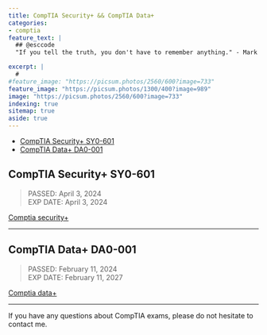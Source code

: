 ```yaml
---
title: CompTIA Security+ && CompTIA Data+
categories:
- comptia
feature_text: |
  ## @esccode
  "If you tell the truth, you don't have to remember anything." - Mark Twain

excerpt: |
  # 
#feature_image: "https://picsum.photos/2560/600?image=733"
feature_image: "https://picsum.photos/1300/400?image=989"
image: "https://picsum.photos/2560/600?image=733"
indexing: true
sitemap: true
aside: true
---
```


- [CompTIA Security+ SY0-601](#comptia-security-sy0-601)
- [CompTIA Data+ DA0-001](#comptia-data-da0-001)

## CompTIA Security+ SY0-601

> PASSED: April 3, 2024  
> EXP DATE: April 3, 2024

[Comptia security+](https://www.comptia.org/certifications/security)

---

## CompTIA Data+ DA0-001  

> PASSED:   February 11, 2024  
> EXP DATE: February 11, 2027

[Comptia data+](https://www.comptia.org/certifications/data)

---

If you have any questions about CompTIA  exams, please do not hesitate to contact me.
